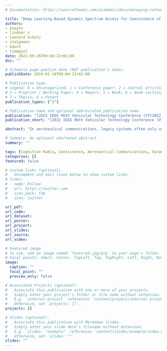 ```yaml
---
# Documentation: https://sourcethemes.com/academic/docs/managing-content/

title: "Deep Learning-Based Dynamic Spectrum Access for Coexistence of Aeronautical Communication Systems"
authors:
- kopyto
- lindner_s
- Leonard Schulz
- stolpmann
- bauch
- timmgiel
date: 2022-09-26T09:04:22+01:00
doi: ""

# Schedule page publish date (NOT publication's date).
publishDate: 2024-01-10T09:04:22+01:00

# Publication type.
# Legend: 0 = Uncategorized; 1 = Conference paper; 2 = Journal article;
# 3 = Preprint / Working Paper; 4 = Report; 5 = Book; 6 = Book section;
# 7 = Thesis; 8 = Patent
publication_types: ["1"]

# Publication name and optional abbreviated publication name.
publication: "[2022 IEEE 96th Vehicular Technology Conference (VTC2022-Fall)](https://ieeexplore.ieee.org/xpl/conhome/10012685/proceeding)"
publication_short: "[2022 IEEE 96th Vehicular Technology Conference (VTC2022-Fall)](https://ieeexplore.ieee.org/xpl/conhome/10012685/proceeding)"

abstract: "In aeronautical communications, legacy systems often only use a small fraction of their historically assigned frequency spectra sparsely over time. Novel systems such as L-band Digital Aeronautical Communications System (LDACS) Air-Air (A/A) need to coexist with legacy systems, and must ensure not to cause excessive interference. The Distance Measuring Equipment (DME) is the most critical legacy system in this case. To analyze the potential number of idle communication resources in LDACS A/A and DME coexistence, we propose a statistical model, which reveals a substantial number of opportunities. Motivated by the statistical properties of the co-existence scenario, we propose a Recurrent Neural Network (RNN) to predict DME patterns reliably. Our architecture is based on a combination of Long Short-Term Memory (LSTM) and dense layers and was found with the help of hyperparameter optimization techniques. The predictor is trained and evaluated on a synthetic data set using realistic DME parameters. Furthermore, we introduce a baseline algorithm for comparison, which makes perfect predictions on a simplified periodic data set but breaks down for realistic scenarios. We argue that our Deep Learning approach can be used in realistic scenarios to detect idle resources given a strict constraint on correctly predicted busy resources."

# Summary. An optional shortened abstract.
summary: ""

tags: [Cognitive Radio, Coexistence, Aeronautical Communications, Dynamic Spectrum Access]
categories: []
featured: false

# Custom links (optional).
#   Uncomment and edit lines below to show custom links.
# links:
# - name: Follow
#   url: https://twitter.com
#   icon_pack: fab
#   icon: twitter

url_pdf:
url_code:
url_dataset:
url_poster:
url_project:
url_slides:
url_source:
url_video:

# Featured image
# To use, add an image named `featured.jpg/png` to your page's folder. 
# Focal points: Smart, Center, TopLeft, Top, TopRight, Left, Right, BottomLeft, Bottom, BottomRight.
image:
  caption: ""
  focal_point: ""
  preview_only: false

# Associated Projects (optional).
#   Associate this publication with one or more of your projects.
#   Simply enter your project's folder or file name without extension.
#   E.g. `internal-project` references `content/project/internal-project/index.md`.
#   Otherwise, set `projects: []`.
projects: []

# Slides (optional).
#   Associate this publication with Markdown slides.
#   Simply enter your slide deck's filename without extension.
#   E.g. `slides: "example"` references `content/slides/example/index.md`.
#   Otherwise, set `slides: ""`.
slides: ""
---
```

